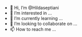 - 👋 Hi, I’m @Hildaseptiani
- 👀 I’m interested in ...
- 🌱 I’m currently learning ...
- 💞️ I’m looking to collaborate on ...
- 📫 How to reach me ...

<!---
Hildaseptiani/Hildaseptiani is a ✨ special ✨ repository because its `README.md` (this file) appears on your GitHub profile.
You can click the Preview link to take a look at your changes.
--->
